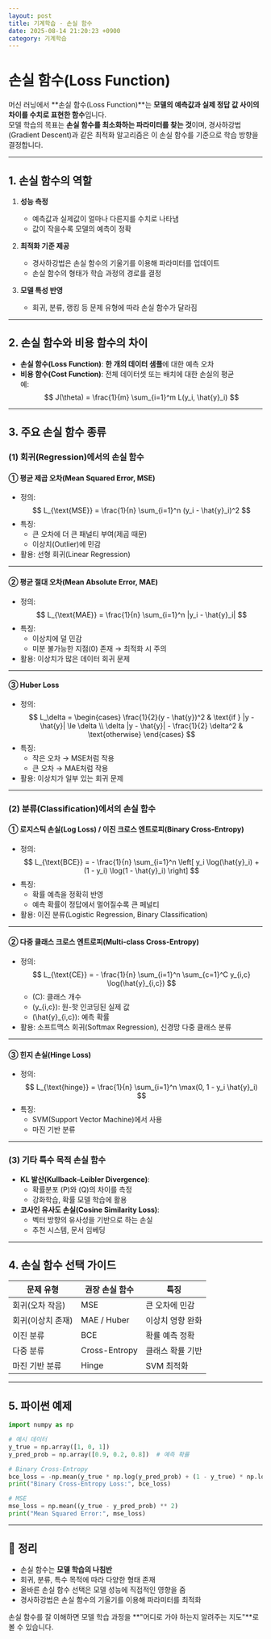 ```yaml
---
layout: post
title: 기계학습 - 손실 함수
date: 2025-08-14 21:20:23 +0900
category: 기계학습
---
```

# 손실 함수(Loss Function)

머신 러닝에서 **손실 함수(Loss Function)**는 **모델의 예측값과 실제 정답 값 사이의 차이를 수치로 표현한 함수**입니다.  
모델 학습의 목표는 **손실 함수를 최소화하는 파라미터를 찾는 것**이며, 경사하강법(Gradient Descent)과 같은 최적화 알고리즘은 이 손실 함수를 기준으로 학습 방향을 결정합니다.

---

## 1. 손실 함수의 역할

1. **성능 측정**
   - 예측값과 실제값이 얼마나 다른지를 수치로 나타냄
   - 값이 작을수록 모델의 예측이 정확

2. **최적화 기준 제공**
   - 경사하강법은 손실 함수의 기울기를 이용해 파라미터를 업데이트
   - 손실 함수의 형태가 학습 과정의 경로를 결정

3. **모델 특성 반영**
   - 회귀, 분류, 랭킹 등 문제 유형에 따라 손실 함수가 달라짐

---

## 2. 손실 함수와 비용 함수의 차이

- **손실 함수(Loss Function)**: **한 개의 데이터 샘플**에 대한 예측 오차
- **비용 함수(Cost Function)**: 전체 데이터셋 또는 배치에 대한 손실의 평균  
  예:
  $$
  J(\theta) = \frac{1}{m} \sum_{i=1}^m L(y_i, \hat{y}_i)
  $$

---

## 3. 주요 손실 함수 종류

### (1) 회귀(Regression)에서의 손실 함수

#### ① 평균 제곱 오차(Mean Squared Error, MSE)
- 정의:
  $$
  L_{\text{MSE}} = \frac{1}{n} \sum_{i=1}^n (y_i - \hat{y}_i)^2
  $$
- 특징:
  - 큰 오차에 더 큰 패널티 부여(제곱 때문)
  - 이상치(Outlier)에 민감
- 활용: 선형 회귀(Linear Regression)

---

#### ② 평균 절대 오차(Mean Absolute Error, MAE)
- 정의:
  $$
  L_{\text{MAE}} = \frac{1}{n} \sum_{i=1}^n |y_i - \hat{y}_i|
  $$
- 특징:
  - 이상치에 덜 민감
  - 미분 불가능한 지점(0) 존재 → 최적화 시 주의
- 활용: 이상치가 많은 데이터 회귀 문제

---

#### ③ Huber Loss
- 정의:
  $$
  L_\delta =
  \begin{cases}
  \frac{1}{2}(y - \hat{y})^2 & \text{if } |y - \hat{y}| \le \delta \\
  \delta |y - \hat{y}| - \frac{1}{2} \delta^2 & \text{otherwise}
  \end{cases}
  $$
- 특징:
  - 작은 오차 → MSE처럼 작용
  - 큰 오차 → MAE처럼 작용
- 활용: 이상치가 일부 있는 회귀 문제

---

### (2) 분류(Classification)에서의 손실 함수

#### ① 로지스틱 손실(Log Loss) / 이진 크로스 엔트로피(Binary Cross-Entropy)
- 정의:
  $$
  L_{\text{BCE}} = - \frac{1}{n} \sum_{i=1}^n \left[ y_i \log(\hat{y}_i) + (1 - y_i) \log(1 - \hat{y}_i) \right]
  $$
- 특징:
  - 확률 예측을 정확히 반영
  - 예측 확률이 정답에서 멀어질수록 큰 페널티
- 활용: 이진 분류(Logistic Regression, Binary Classification)

---

#### ② 다중 클래스 크로스 엔트로피(Multi-class Cross-Entropy)
- 정의:
  $$
  L_{\text{CE}} = - \frac{1}{n} \sum_{i=1}^n \sum_{c=1}^C y_{i,c} \log(\hat{y}_{i,c})
  $$
  - \(C\): 클래스 개수
  - \(y_{i,c}\): 원-핫 인코딩된 실제 값
  - \(\hat{y}_{i,c}\): 예측 확률
- 활용: 소프트맥스 회귀(Softmax Regression), 신경망 다중 클래스 분류

---

#### ③ 힌지 손실(Hinge Loss)
- 정의:
  $$
  L_{\text{hinge}} = \frac{1}{n} \sum_{i=1}^n \max(0, 1 - y_i \hat{y}_i)
  $$
- 특징:
  - SVM(Support Vector Machine)에서 사용
  - 마진 기반 분류

---

### (3) 기타 특수 목적 손실 함수
- **KL 발산(Kullback–Leibler Divergence)**:
  - 확률분포 \(P\)와 \(Q\)의 차이를 측정
  - 강화학습, 확률 모델 학습에 활용
- **코사인 유사도 손실(Cosine Similarity Loss)**:
  - 벡터 방향의 유사성을 기반으로 하는 손실
  - 추천 시스템, 문서 임베딩

---

## 4. 손실 함수 선택 가이드

| 문제 유형 | 권장 손실 함수 | 특징 |
|-----------|---------------|------|
| 회귀(오차 작음) | MSE | 큰 오차에 민감 |
| 회귀(이상치 존재) | MAE / Huber | 이상치 영향 완화 |
| 이진 분류 | BCE | 확률 예측 정확 |
| 다중 분류 | Cross-Entropy | 클래스 확률 기반 |
| 마진 기반 분류 | Hinge | SVM 최적화 |

---

## 5. 파이썬 예제
```python
import numpy as np

# 예시 데이터
y_true = np.array([1, 0, 1])
y_pred_prob = np.array([0.9, 0.2, 0.8])  # 예측 확률

# Binary Cross-Entropy
bce_loss = -np.mean(y_true * np.log(y_pred_prob) + (1 - y_true) * np.log(1 - y_pred_prob))
print("Binary Cross-Entropy Loss:", bce_loss)

# MSE
mse_loss = np.mean((y_true - y_pred_prob) ** 2)
print("Mean Squared Error:", mse_loss)
```

---

## 📌 정리
- 손실 함수는 **모델 학습의 나침반**
- 회귀, 분류, 특수 목적에 따라 다양한 형태 존재
- 올바른 손실 함수 선택은 모델 성능에 직접적인 영향을 줌
- 경사하강법은 손실 함수의 기울기를 이용해 파라미터를 최적화

손실 함수를 잘 이해하면 모델 학습 과정을 **"어디로 가야 하는지 알려주는 지도"**로 볼 수 있습니다.